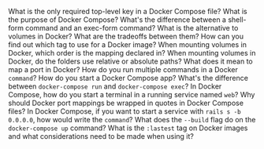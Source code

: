 What is the only required top-level key in a Docker Compose file?
What is the purpose of Docker Compose?
What's the difference between a shell-form command and an exec-form command?
What is the alternative to volumes in Docker? What are the tradeoffs between them?
How can you find out which tag to use for a Docker image?
When mounting volumes in Docker, which order is the mapping declared in?
When mounting volumes in Docker, do the folders use relative or absolute paths?
What does it mean to map a port in Docker?
How do you run multiple commands in a Docker `command`?
How do you start a Docker Compose app?
What's the difference between `docker-compose run` and `docker-compose exec`?
In Docker Compose, how do you start a terminal in a running service named `web`?
Why should Docker port mappings be wrapped in quotes in Docker Compose files?
In Docker Compose, if you want to start a service with `rails s -b 0.0.0.0`, how would write the `command`?
What does the `--build` flag do on the `docker-compose up` command?
What is the `:lastest` tag on Docker images and what considerations need to be made when using it?
